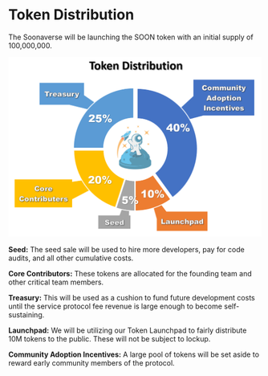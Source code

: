 # Token Distribution

The Soonaverse will be launching the SOON token with an initial supply of 100,000,000.



![](<../.gitbook/assets/image (26).png>)

**Seed:** The seed sale will be used to hire more developers, pay for code audits, and all other cumulative costs.

**Core Contributors:** These tokens are allocated for the founding team and other critical team members.

**Treasury:** This will be used as a cushion to fund future development costs until the service protocol fee revenue is large enough to become self-sustaining.

**Launchpad:** We will be utilizing our Token Launchpad to fairly distribute 10M tokens to the public. These will not be subject to lockup.

**Community Adoption Incentives:** A large pool of tokens will be set aside to reward early community members of the protocol.
